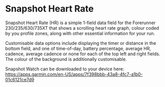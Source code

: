 # Snapshot Heart Rate
Snapshot Heart Rate (HR) is a simple 1-field data field for the Forerunner 230/235/630/735XT that shows a scrolling heart rate graph, colour coded by you profile zones, along with other essential information for your run.

Customisable data options include displaying the timer or distance in the bottom field, and one of time-of-day, battery percentage, average HR, cadence, average cadence or none for each of the top left and right fields. The colour of the background is additionally customisable.

Snapshot Watch can be downloaded to your device here: https://apps.garmin.com/en-US/apps/7f398bbb-43a8-4fc7-a1b0-01c6121ce7d9
